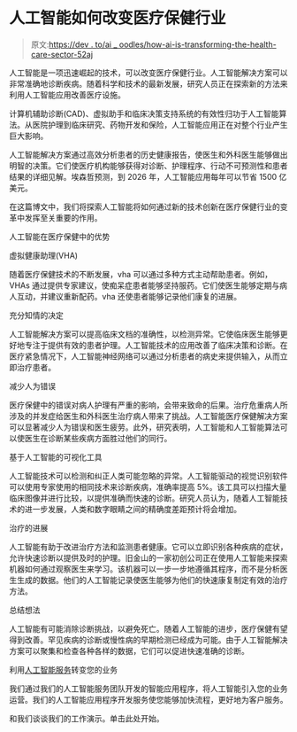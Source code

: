 # 人工智能如何改变医疗保健行业

> 原文:[https://dev . to/ai _ oodles/how-ai-is-transforming-the-health-care-sector-52aj](https://dev.to/ai_oodles/how-ai-is-transforming-the-healthcare-sector-52aj)

人工智能是一项迅速崛起的技术，可以改变医疗保健行业。人工智能解决方案可以非常准确地诊断疾病。随着科学和技术的最新发展，研究人员正在探索新的方法来利用人工智能应用改善医疗设施。

计算机辅助诊断(CAD)、虚拟助手和临床决策支持系统的有效性归功于人工智能算法。从医院护理到临床研究、药物开发和保险，人工智能应用正在对整个行业产生巨大影响。

人工智能解决方案通过高效分析患者的历史健康报告，使医生和外科医生能够做出明智的决策。它们使医疗机构能够获得对诊断、护理程序、行动不可预测性和患者结果的详细见解。埃森哲预测，到 2026 年，人工智能应用每年可以节省 1500 亿美元。

在这篇博文中，我们将探索人工智能将如何通过新的技术创新在医疗保健行业的变革中发挥至关重要的作用。

人工智能在医疗保健中的优势

虚拟健康助理(VHA)

随着医疗保健技术的不断发展，vha 可以通过多种方式主动帮助患者。例如，VHAs 通过提供专家建议，使痴呆症患者能够坚持服药。它们使医生能够定期与病人互动，并建议重新配药。vha 还使患者能够记录他们康复的进展。

充分知情的决定

人工智能解决方案可以提高临床文档的准确性，以检测异常。它使临床医生能够更好地专注于提供有效的患者护理。人工智能技术的应用改善了临床决策和诊断。在医疗紧急情况下，人工智能神经网络可以通过分析患者的病史来提供输入，从而立即治疗患者。

减少人为错误

医疗保健中的错误对病人护理有严重的影响，会带来致命的后果。治疗危重病人所涉及的并发症给医生和外科医生治疗病人带来了挑战。人工智能医疗保健解决方案可以显著减少人为错误和医生疲劳。此外，研究表明，人工智能和人工智能算法可以使医生在诊断某些疾病方面胜过他们的同行。

基于人工智能的可视化工具

人工智能技术可以检测和纠正人类可能忽略的异常。人工智能驱动的视觉识别软件可以使用专家使用的相同技术来诊断疾病，准确率提高 5%。该工具可以扫描大量临床图像并进行比较，以提供准确而快速的诊断。研究人员认为，随着人工智能技术的进一步发展，人类和数字眼睛之间的精确度差距预计将会增加。

治疗的进展

人工智能有助于改进治疗方法和监测患者健康。它可以立即识别各种疾病的症状，允许快速诊断以提供及时的护理。旧金山的一家初创公司正在使用人工智能来探索机器如何通过观察医生来学习。该机器可以一步一步地遵循其程序，而不是分析医生生成的数据。他们的人工智能记录使医生能够为他们的快速康复制定有效的治疗方法。

总结想法

人工智能有可能消除诊断挑战，以避免死亡。随着人工智能的进步，医疗保健有望得到改善。罕见疾病的诊断或慢性病的早期检测已经成为可能。由于人工智能解决方案可以聚集和检查各种各样的数据，它们可以促进快速准确的诊断。

利用[人工智能服务](https://artificialintelligence.oodles.io/)转变您的业务

我们通过我们的人工智能服务团队开发的智能应用程序，将人工智能引入您的业务运营。我们的人工智能应用程序开发服务使您能够加快流程，更好地为客户服务。

和我们谈谈我们的工作演示。单击此处开始。